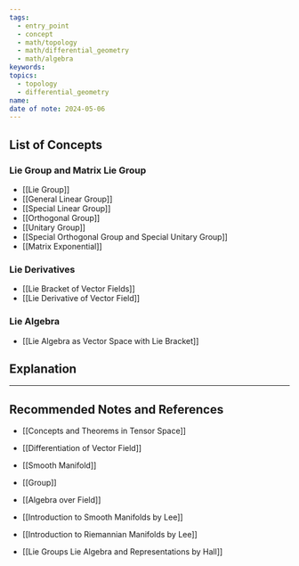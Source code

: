 ```yaml
---
tags:
  - entry_point
  - concept
  - math/topology
  - math/differential_geometry
  - math/algebra
keywords: 
topics:
  - topology
  - differential_geometry
name: 
date of note: 2024-05-06
---
```


##  List of Concepts

### Lie Group and Matrix Lie Group

- [[Lie Group]]
- [[General Linear Group]]
- [[Special Linear Group]]
- [[Orthogonal Group]]
- [[Unitary Group]]
- [[Special Orthogonal Group and Special Unitary Group]]
- [[Matrix Exponential]]

### Lie Derivatives

- [[Lie Bracket of Vector Fields]]
- [[Lie Derivative of Vector Field]]

### Lie Algebra

- [[Lie Algebra as Vector Space with Lie Bracket]]


## Explanation





-----------
##  Recommended Notes and References


- [[Concepts and Theorems in Tensor Space]]
- [[Differentiation of Vector Field]]
- [[Smooth Manifold]]
- [[Group]]
- [[Algebra over Field]]

- [[Introduction to Smooth Manifolds by Lee]]
- [[Introduction to Riemannian Manifolds by Lee]]
- [[Lie Groups Lie Algebra and Representations by Hall]]

